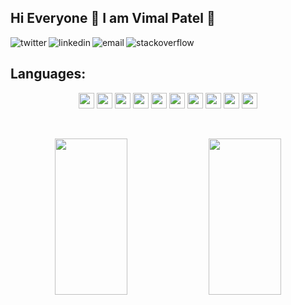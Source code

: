 ## Hi Everyone 👋 I am Vimal Patel 🔭

<p>
<a href="https://twitter.com/patel_vimal">
   <img align="left" alt="twitter" src="https://img.shields.io/badge/Twitter-1DA1F2?style=for-the-badge&logo=twitter&logoColor=white" />
</a>&nbsp;&nbsp;

<a href="https://www.linkedin.com/in/patel-vimal/">
   <img align="left" alt="linkedin" src="https://img.shields.io/badge/LinkedIn-0077B5?style=for-the-badge&logo=linkedin&logoColor=white" />
</a>

<a href="mailto:vimal.patel.nvs@gmail.com">
   <img align="left" alt="email" src="https://img.shields.io/badge/Gmail-D14836?style=for-the-badge&logo=gmail&logoColor=white" />
</a>&nbsp;&nbsp;

<a href="https://stackoverflow.com/users/1289713/vimal-patel?tab=profile">
   <img align="left" alt="stackoverflow" src="https://img.shields.io/badge/Stack_Overflow-FE7A16?style=for-the-badge&logo=stack-overflow&logoColor=white" />
</a>&nbsp;&nbsp;

<p/>
							 
## Languages:
<p align="center">
    <img src="https://img.shields.io/badge/JavaScript-F7DF1E?style=for-the-badge&logo=javascript&logoColor=black" height="25"/>
    <img src="https://img.shields.io/badge/Angular-DD0031?style=for-the-badge&logo=angular&logoColor=white" height="25"/>
    <img src="https://img.shields.io/badge/Node.js-43853D?style=for-the-badge&logo=node.js&logoColor=white" height="25"/>
    <img src="https://img.shields.io/badge/React-20232A?style=for-the-badge&logo=react&logoColor=white" height="25"/>
    <img src="https://img.shields.io/badge/HTML5-E34F26?style=for-the-badge&logo=html5&logoColor=white" height="25"/>
    <img src="https://img.shields.io/badge/CSS3-1572B6?style=for-the-badge&logo=css3&logoColor=white" height="25"/>
    <img src="https://img.shields.io/badge/.NET-5C2D91?style=for-the-badge&logo=.net&logoColor=white" height="25"/>
    <img src="https://img.shields.io/badge/C%23-239120?style=for-the-badge&logo=c-sharp&logoColor=white" height="25"/>
    <img src="https://img.shields.io/badge/Microsoft_SQL_Server-CC2927?style=for-the-badge&logo=microsoft-sql-server&logoColor=white" height="25"/>
    <img src="https://img.shields.io/badge/Amazon_AWS-232F3E?style=for-the-badge&logo=amazon-aws&logoColor=white" height="25"/>
</p>
<br />

<p align="center">
  <img width="48%" src="https://github-readme-stats.vercel.app/api?username=patelvimal&show_icons=true&theme=radical" height="250px"/>
  <img width="48%" src="https://github-readme-stats.vercel.app/api/top-langs/?username=patelvimal&layout=compact&theme=radical" height="250px"/>
</p>

<!-- 
## My Github Activity ⚡ -->

<!--START_SECTION:activity-->

<!--END_SECTION:activity-->
